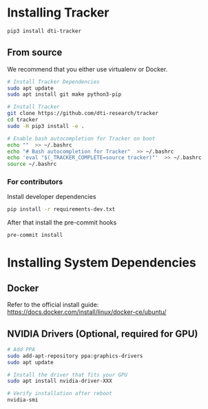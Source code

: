 # Installing Tracker

```bash
pip3 install dti-tracker
```

## From source

We recommend that you either use virtualenv or Docker.

```bash
# Install Tracker Dependencies
sudo apt update
sudo apt install git make python3-pip

# Install Tracker
git clone https://github.com/dti-research/tracker
cd tracker
sudo -H pip3 install -e .

# Enable bash autocompletion for Tracker on boot
echo ""  >> ~/.bashrc
echo "# Bash autocompletion for Tracker"  >> ~/.bashrc
echo 'eval "$(_TRACKER_COMPLETE=source tracker)"'  >> ~/.bashrc
source ~/.bashrc
```

### For contributors

Install developer dependencies

```bash
pip install -r requirements-dev.txt
```
After that install the pre-commit hooks

```bash
pre-commit install
```

# Installing System Dependencies

## Docker

Refer to the official install guide: https://docs.docker.com/install/linux/docker-ce/ubuntu/

## NVIDIA Drivers (Optional, required for GPU)

```bash
# Add PPA
sudo add-apt-repository ppa:graphics-drivers
sudo apt update

# Install the driver that fits your GPU
sudo apt install nvidia-driver-XXX

# Verify installation after reboot
nvidia-smi
```
